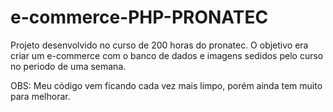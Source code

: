 # e-commerce-PHP-PRONATEC

Projeto desenvolvido no curso de 200 horas do pronatec. O objetivo era criar um e-commerce com o banco de dados e imagens sedidos pelo curso no periodo de uma semana.

OBS: Meu código vem ficando cada vez mais limpo, porém ainda tem muito para melhorar.
